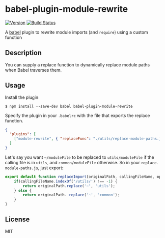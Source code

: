# babel-plugin-module-rewrite
[![Version](https://img.shields.io/npm/v/babel-plugin-module-rewrite.svg)](https://www.npmjs.org/package/babel-plugin-module-rewrite)
[![Build Status](https://travis-ci.org/liady/babel-plugin-module-rewrite.svg?branch=master)](https://travis-ci.org/liady/babel-plugin-module-rewrite)

A [babel](http://babeljs.io) plugin to rewrite module imports (and `require`) using a custom function

## Description

You can supply a replace function to dynamically replace module paths when Babel traverses them.

## Usage

Install the plugin

```
$ npm install --save-dev babel babel-plugin-module-rewrite
```

Specify the plugin in your `.babelrc` with the file that exports the replace function.
```json
{
  "plugins": [
    ["module-rewrite", { "replaceFunc": "./utils/replace-module-paths.js" }]
  ]
}
```

Let's say you want `~/moduleFile` to be replaced to `utils/moduleFile` if the calling file is in `utils`, and `common/moduleFile` otherwise.
So in your `replace-module-paths.js`, just export:
```js
export default function replaceImport(originalPath, callingFileName, options) {
    if(callingFileName.indexOf('/utils/') !== -1) {
        return originalPath.replace('~', 'utils');
    } else {
        return originalPath. replace('~', 'common');
    }
}
```

## License

MIT
